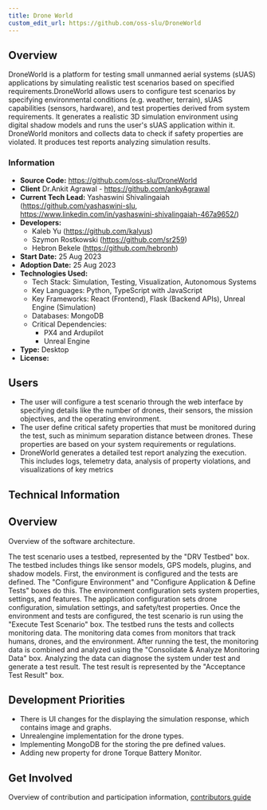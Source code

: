 ```yaml
---
title: Drone World
custom_edit_url: https://github.com/oss-slu/DroneWorld
---
```


## Overview
DroneWorld is a platform for testing small unmanned aerial systems (sUAS) applications by simulating realistic test scenarios based on specified requirements.DroneWorld allows users to configure test scenarios by specifying environmental conditions (e.g. weather, terrain), sUAS capabilities (sensors, hardware), and test properties derived from system requirements. It generates a realistic 3D simulation environment using digital shadow models and runs the user's sUAS application within it. DroneWorld monitors and collects data to check if safety properties are violated. It produces test reports analyzing simulation results.

### Information

- **Source Code:**  https://github.com/oss-slu/DroneWorld
- **Client** Dr.Ankit Agrawal - https://github.com/ankyAgrawal
- **Current Tech Lead:** Yashaswini Shivalingaiah (https://github.com/yashaswini-slu, https://www.linkedin.com/in/yashaswini-shivalingaiah-467a9652/)
- **Developers:**
    - Kaleb Yu (https://github.com/kalyus)
    - Szymon Rostkowski (https://github.com/sr259)
    - Hebron Bekele (https://github.com/hebronh)
- **Start Date:** 25 Aug 2023
- **Adoption Date:** 25 Aug 2023
- **Technologies Used:**
    - Tech Stack: Simulation, Testing, Visualization, Autonomous Systems
    - Key Languages: Python, TypeScript with JavaScript
    - Key Frameworks: React (Frontend), Flask (Backend APIs), Unreal Engine (Simulation)
    - Databases: MongoDB 
    - Critical Dependencies: 
        - PX4 and Ardupilot
        - Unreal Engine 
- **Type:** Desktop
- **License:**

## Users
- The user will configure a test scenario through the web interface by specifying details like the number of drones, their sensors, the mission objectives, and the operating environment.
- The user define critical safety properties that must be monitored during the test, such as minimum separation distance between drones. These properties are based on your system requirements or regulations.
- DroneWorld generates a detailed test report analyzing the execution. This includes logs, telemetry data, analysis of property violations, and visualizations of key metrics

## Technical Information

## Overview
Overview of the software architecture.

The test scenario uses a testbed, represented by the "DRV Testbed" box. The testbed includes things like sensor models, GPS models, plugins, and shadow models. First, the environment is configured and the tests are defined. The "Configure Environment" and "Configure Application & Define Tests" boxes do this. The environment configuration sets system properties, settings, and features. The application configuration sets drone configuration, simulation settings, and safety/test properties. Once the environment and tests are configured, the test scenario is run using the "Execute Test Scenario" box. The testbed runs the tests and collects monitoring data. The monitoring data comes from monitors that track humans, drones, and the environment. After running the test, the monitoring data is combined and analyzed using the "Consolidate & Analyze Monitoring Data" box. Analyzing the data can diagnose the system under test and generate a test result. The test result is represented by the "Acceptance Test Result" box.

## Development Priorities
- There is UI changes for the displaying the simulation response, which contains image and graphs.
- Unrealengine implementation for the drone types.
- Implementing MongoDB for the storing the pre defined values.
- Adding new property for drone Torque Battery Monitor.

## Get Involved

Overview of contribution and participation information, [contributors guide](https://github.com/oss-slu/DroneWorld/blob/main/readme.md)
 

 